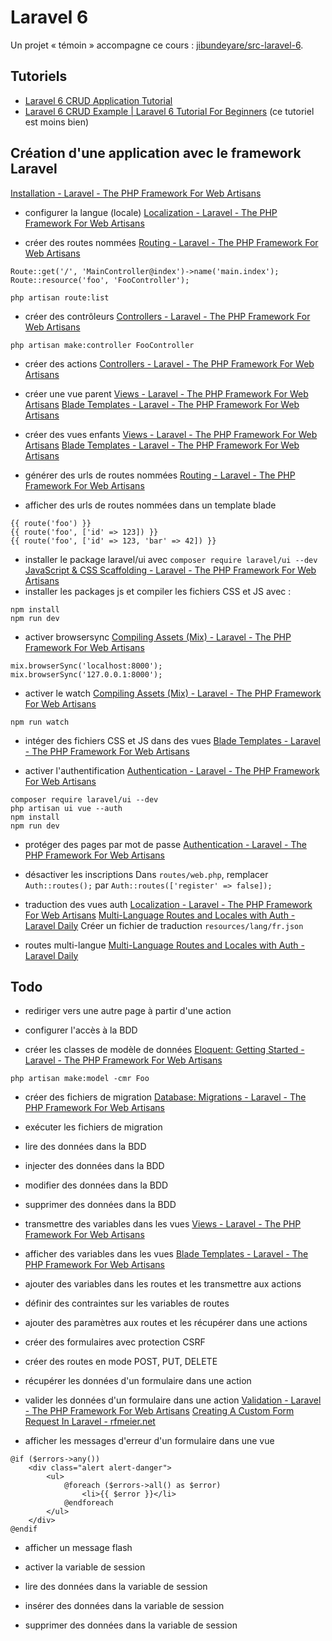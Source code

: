 # Laravel 6

Un projet « témoin » accompagne ce cours : [jibundeyare/src-laravel-6](https://github.com/jibundeyare/src-laravel-6).

## Tutoriels

- [Laravel 6 CRUD Application Tutorial](https://www.itsolutionstuff.com/post/laravel-6-crud-application-tutorialexample.html)
- [Laravel 6 CRUD Example | Laravel 6 Tutorial For Beginners](https://appdividend.com/2019/09/12/laravel-6-crud-example-laravel-6-tutorial-for-beginners/) (ce tutoriel est moins bien)

## Création d'une application avec le framework Laravel

[Installation - Laravel - The PHP Framework For Web Artisans](https://laravel.com/docs/6.x/)

- configurer la langue (locale)
[Localization - Laravel - The PHP Framework For Web Artisans](https://laravel.com/docs/6.x/localization#configuring-the-locale)

- créer des routes nommées
[Routing - Laravel - The PHP Framework For Web Artisans](https://laravel.com/docs/6.x/routing#basic-routing)
```
Route::get('/', 'MainController@index')->name('main.index');
Route::resource('foo', 'FooController');
```
```
php artisan route:list
```


- créer des contrôleurs
[Controllers - Laravel - The PHP Framework For Web Artisans](https://laravel.com/docs/6.x/controllers#single-action-controllers)
```
php artisan make:controller FooController
```
- créer des actions
[Controllers - Laravel - The PHP Framework For Web Artisans](https://laravel.com/docs/6.x/controllers#single-action-controllers)

- créer une vue parent
[Views - Laravel - The PHP Framework For Web Artisans](https://laravel.com/docs/6.x/views#creating-views)
[Blade Templates - Laravel - The PHP Framework For Web Artisans](https://laravel.com/docs/6.x/blade)
- créer des vues enfants
[Views - Laravel - The PHP Framework For Web Artisans](https://laravel.com/docs/6.x/views#creating-views)
[Blade Templates - Laravel - The PHP Framework For Web Artisans](https://laravel.com/docs/6.x/blade)

- générer des urls de routes nommées
[Routing - Laravel - The PHP Framework For Web Artisans](https://laravel.com/docs/6.x/routing#named-routes)
- afficher des urls de routes nommées dans un template blade
```
{{ route('foo') }}
{{ route('foo', ['id' => 123]) }}
{{ route('foo', ['id' => 123, 'bar' => 42]) }}
```

- installer le package laravel/ui avec `composer require laravel/ui --dev`
[JavaScript & CSS Scaffolding - Laravel - The PHP Framework For Web Artisans](https://laravel.com/docs/6.x/frontend)
- installer les packages js et compiler les fichiers CSS et JS avec :
```
npm install
npm run dev
```

- activer browsersync
[Compiling Assets (Mix) - Laravel - The PHP Framework For Web Artisans](https://laravel.com/docs/6.x/mix#browsersync-reloading)
```
mix.browserSync('localhost:8000');
mix.browserSync('127.0.0.1:8000');
```

- activer le watch
[Compiling Assets (Mix) - Laravel - The PHP Framework For Web Artisans](https://laravel.com/docs/6.x/mix#running-mix)
```
npm run watch
```

- intéger des fichiers CSS et JS dans des vues
[Blade Templates - Laravel - The PHP Framework For Web Artisans](https://laravel.com/docs/6.x/blade#stacks)

- activer l'authentification
[Authentication - Laravel - The PHP Framework For Web Artisans](https://laravel.com/docs/6.x/authentication#included-routing)
```
composer require laravel/ui --dev
php artisan ui vue --auth
npm install
npm run dev
```
- protéger des pages par mot de passe
[Authentication - Laravel - The PHP Framework For Web Artisans](https://laravel.com/docs/6.x/authentication#included-routing)

- désactiver les inscriptions
Dans `routes/web.php`, remplacer `Auth::routes();` par `Auth::routes(['register' => false]);`

- traduction des vues auth
[Localization - Laravel - The PHP Framework For Web Artisans](https://laravel.com/docs/6.x/localization)
[Multi-Language Routes and Locales with Auth - Laravel Daily](https://laraveldaily.com/multi-language-routes-and-locales-with-auth/)
Créer un fichier de traduction `resources/lang/fr.json`
- routes multi-langue
[Multi-Language Routes and Locales with Auth - Laravel Daily](https://laraveldaily.com/multi-language-routes-and-locales-with-auth/)

## Todo

- rediriger vers une autre page à partir d'une action

- configurer l'accès à la BDD

- créer les classes de modèle de données
[Eloquent: Getting Started - Laravel - The PHP Framework For Web Artisans](https://laravel.com/docs/6.x/eloquent#defining-models)
```
php artisan make:model -cmr Foo
```

- créer des fichiers de migration
[Database: Migrations - Laravel - The PHP Framework For Web Artisans](https://laravel.com/docs/6.x/migrations#creating-columns)

- exécuter les fichiers de migration
- lire des données dans la BDD
- injecter des données dans la BDD
- modifier des données dans la BDD
- supprimer des données dans la BDD

- transmettre des variables dans les vues
[Views - Laravel - The PHP Framework For Web Artisans](https://laravel.com/docs/6.x/views#creating-views)
- afficher des variables dans les vues
[Blade Templates - Laravel - The PHP Framework For Web Artisans](https://laravel.com/docs/6.x/blade#loops)

- ajouter des variables dans les routes et les transmettre aux actions
- définir des contraintes sur les variables de routes
- ajouter des paramètres aux routes et les récupérer dans une actions

- créer des formulaires avec protection CSRF
- créer des routes en mode POST, PUT, DELETE
- récupérer les données d'un formulaire dans une action
- valider les données d'un formulaire dans une action
[Validation - Laravel - The PHP Framework For Web Artisans](https://laravel.com/docs/6.x/validation)
[Creating A Custom Form Request In Laravel - rfmeier.net](https://rfmeier.net/creating-custom-form-request-laravel/)
- afficher les messages d'erreur d'un formulaire dans une vue
```
@if ($errors->any())
    <div class="alert alert-danger">
        <ul>
            @foreach ($errors->all() as $error)
                <li>{{ $error }}</li>
            @endforeach
        </ul>
    </div>
@endif
```
- afficher un message flash

- activer la variable de session
- lire des données dans la variable de session
- insérer des données dans la variable de session
- supprimer des données dans la variable de session

